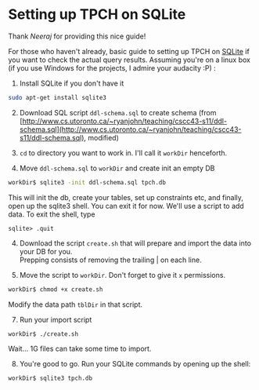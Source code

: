 Setting up TPCH on SQLite
=========================

Thank *Neeraj* for providing this nice guide!

For those who haven't already, basic guide to setting up TPCH on [SQLite](http://www.sqlite.org/) if you want to check the actual query results. Assuming you're on a linux box (if you use Windows for the projects, I admire your audacity :P) :

1. Install SQLite if you don't have it
```bash
sudo apt-get install sqlite3
```

2. Download SQL script `ddl-schema.sql` to create schema
(from [http://www.cs.utoronto.ca/~ryanjohn/teaching/cscc43-s11/ddl-schema.sql](http://www.cs.utoronto.ca/~ryanjohn/teaching/cscc43-s11/ddl-schema.sql), modified)

3. `cd` to directory you want to work in. I'll call it `workDir` henceforth.

4. Move `ddl-schema.sql` to `workDir` and create init an empty DB 
```bash
workDir$ sqlite3 -init ddl-schema.sql tpch.db
```
This will init the db, create your tables, set up constraints etc, and finally, open up the sqlite3 shell. You can exit it for now. We'll use a script to add data. To exit the shell, type
```
sqlite> .quit
```
4. Download the script `create.sh` that will prepare and import the data into your DB for you.  
Prepping consists of removing the trailing | on each line.

5. Move the script to `workDir`. Don't forget to give it `x` permissions.
```bash
workDir$ chmod +x create.sh
```
Modify the data path `tblDir` in that script.

7. Run your import script
```bash
workDir$ ./create.sh
```
Wait... 1G files can take some time to import.

8. You're good to go. Run your SQLite commands by opening up the shell:
```bash
workDir$ sqlite3 tpch.db
```
